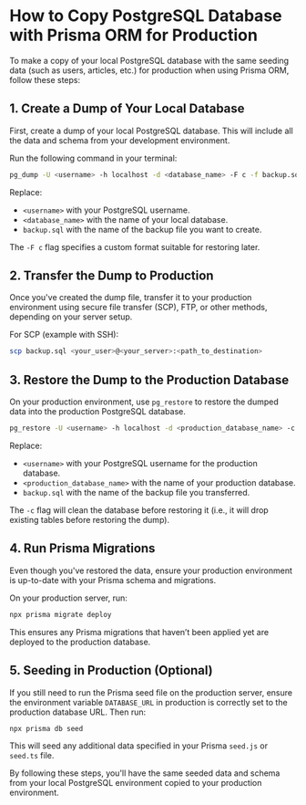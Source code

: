 # How to Copy PostgreSQL Database with Prisma ORM for Production

To make a copy of your local PostgreSQL database with the same seeding data (such as users, articles, etc.) for production when using Prisma ORM, follow these steps:

## 1. Create a Dump of Your Local Database

First, create a dump of your local PostgreSQL database. This will include all the data and schema from your development environment.

Run the following command in your terminal:

```bash
pg_dump -U <username> -h localhost -d <database_name> -F c -f backup.sql
```

Replace:

- `<username>` with your PostgreSQL username.
- `<database_name>` with the name of your local database.
- `backup.sql` with the name of the backup file you want to create.

The `-F c` flag specifies a custom format suitable for restoring later.

## 2. Transfer the Dump to Production

Once you've created the dump file, transfer it to your production environment using secure file transfer (SCP), FTP, or other methods, depending on your server setup.

For SCP (example with SSH):

```bash
scp backup.sql <your_user>@<your_server>:<path_to_destination>
```

## 3. Restore the Dump to the Production Database

On your production environment, use `pg_restore` to restore the dumped data into the production PostgreSQL database.

```bash
pg_restore -U <username> -h localhost -d <production_database_name> -c -F c < backup.sql
```

Replace:

- `<username>` with your PostgreSQL username for the production database.
- `<production_database_name>` with the name of your production database.
- `backup.sql` with the name of the backup file you transferred.

The `-c` flag will clean the database before restoring it (i.e., it will drop existing tables before restoring the dump).

## 4. Run Prisma Migrations

Even though you've restored the data, ensure your production environment is up-to-date with your Prisma schema and migrations.

On your production server, run:

```bash
npx prisma migrate deploy
```

This ensures any Prisma migrations that haven’t been applied yet are deployed to the production database.

## 5. Seeding in Production (Optional)

If you still need to run the Prisma seed file on the production server, ensure the environment variable `DATABASE_URL` in production is correctly set to the production database URL. Then run:

```bash
npx prisma db seed
```

This will seed any additional data specified in your Prisma `seed.js` or `seed.ts` file.

By following these steps, you'll have the same seeded data and schema from your local PostgreSQL environment copied to your production environment.
